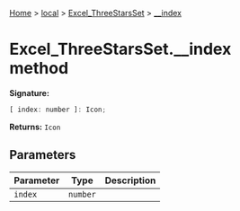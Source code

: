 [Home](./index) &gt; [local](local.md) &gt; [Excel\_ThreeStarsSet](local.excel_threestarsset.md) &gt; [\_\_index](local.excel_threestarsset.__index.md)

# Excel\_ThreeStarsSet.\_\_index method


**Signature:**
```javascript
[ index: number ]: Icon;
```
**Returns:** `Icon`

## Parameters

|  Parameter | Type | Description |
|  --- | --- | --- |
|  `index` | `number` |  |

